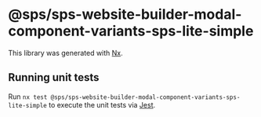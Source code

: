 # @sps/sps-website-builder-modal-component-variants-sps-lite-simple

This library was generated with [Nx](https://nx.dev).

## Running unit tests

Run `nx test @sps/sps-website-builder-modal-component-variants-sps-lite-simple` to execute the unit tests via [Jest](https://jestjs.io).
